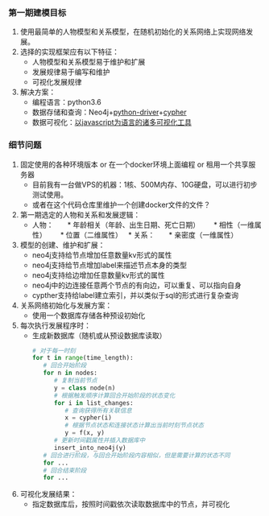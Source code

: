 ### 第一期建模目标
1. 使用最简单的人物模型和关系模型，在随机初始化的关系网络上实现网络发展。
1. 选择的实现框架应有以下特征：
   * 人物模型和关系模型易于维护和扩展
   * 发展规律易于编写和维护
   * 可视化发展规律
1. 解决方案：
   * 编程语言：python3.6
   * 数据存储和查询：Neo4j+[python-driver](https://neo4j.com/developer/python/)+[cypher](https://neo4j.com/docs/cypher-refcard/current/)
   * 数据可视化：[以javascript为语言的诸多可视化工具](https://neo4j.com/developer/guide-data-visualization/)

### 细节问题
1. 固定使用的各种环境版本 or 在一个docker环境上面编程 or 租用一个共享服务器
   * 目前我有一台做VPS的机器：1核、500M内存、10G硬盘，可以进行初步测试使用。
   * 或者在这个代码仓库里维护一个创建docker文件的文件？
1. 第一期选定的人物和关系和发展逻辑：
   * 人物：
       * 年龄相关（年龄、出生日期、死亡日期）
       * 相性（一维属性）
       * 位置（二维属性）
   * 关系：
       * 亲密度（一维属性）
1. 模型的创建、维护和扩展：
   * neo4j支持给节点增加任意数量kv形式的属性
   * neo4j支持给节点增加label来描述节点本身的类型
   * neo4j支持给边增加任意数量kv形式的属性
   * neo4j中的边连接任意两个节点的有向边，可以重复、可以指向自身
   * cypther支持给label建立索引，并以类似于sql的形式进行复杂查询
1. 关系网络初始化与发展方案：
   * 使用一个数据库存储各种预设初始化
1. 每次执行发展程序时：
   * 生成新数据库（随机或从预设数据库读取）
      ```python
      # 对于每一时刻
      for t in range(time_length):
         # 回合开始阶段
         for n in nodes:
            # 复制当前节点
            y = class node(n)
            # 根据触发顺序计算回合开始阶段的状态变化
            for i in list_changes:
               # 查询获得所有关联信息
               x = cypher(i)
               # 根据节点状态和连接状态计算出当前时刻节点状态
               y = f(x, y)
            # 更新时间戳属性并插入数据库中
            insert_into_neo4j(y)
         # 回合进行阶段，与回合开始阶段内容相似，但是需要计算的状态不同
         for ... 
         # 回合结束阶段
         for ...
      ```
1. 可视化发展结果：
   * 指定数据库后，按照时间戳依次读取数据库中的节点，并可视化


